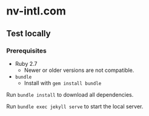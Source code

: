 # nv-intl.com

## Test locally

### Prerequisites
* Ruby 2.7
  * Newer or older versions are not compatible.
* `bundle`
  * Install with `gem install bundle`

Run `bundle install` to download all dependencies.

Run `bundle exec jekyll serve` to start the local server.